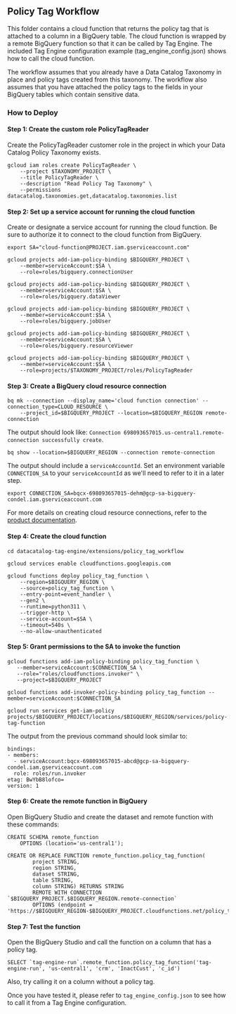 ## Policy Tag Workflow

This folder contains a cloud function that returns the policy tag that is attached to a column in a BigQuery table. The cloud function is wrapped by a remote BigQuery function so that it can be called by Tag Engine. The included Tag Engine configuration example (tag_engine_config.json)  shows how to call the cloud function. 

The workflow assumes that you already have a Data Catalog Taxonomy in place and policy tags created from this taxonomy. The workflow also assumes that you have attached the policy tags to the fields in your BigQuery tables which contain sensitive data. 

### How to Deploy

#### Step 1: Create the custom role PolicyTagReader

Create the PolicyTagReader customer role in the project in which your Data Catalog Policy Taxonomy exists. 

```
gcloud iam roles create PolicyTagReader \
	--project $TAXONOMY_PROJECT \
	--title PolicyTagReader \
	--description "Read Policy Tag Taxonomy" \
	--permissions datacatalog.taxonomies.get,datacatalog.taxonomies.list
```

#### Step 2: Set up a service account for running the cloud function

Create or designate a service account for running the cloud function. Be sure to authorize it to connect to the cloud function from BigQuery. 

```
export SA="cloud-function@PROJECT.iam.gserviceaccount.com"
	
gcloud projects add-iam-policy-binding $BIGQUERY_PROJECT \
    --member=serviceAccount:$SA \
    --role=roles/bigquery.connectionUser

gcloud projects add-iam-policy-binding $BIGQUERY_PROJECT \
    --member=serviceAccount:$SA \
    --role=roles/bigquery.dataViewer

gcloud projects add-iam-policy-binding $BIGQUERY_PROJECT \
    --member=serviceAccount:$SA \
    --role=roles/bigquery.jobUser

gcloud projects add-iam-policy-binding $BIGQUERY_PROJECT \
    --member=serviceAccount:$SA \
    --role=roles/bigquery.resourceViewer

gcloud projects add-iam-policy-binding $BIGQUERY_PROJECT \
    --member=serviceAccount:$SA \
    --role=projects/$TAXONOMY_PROJECT/roles/PolicyTagReader
```

#### Step 3: Create a BigQuery cloud resource connection 

```
bq mk --connection --display_name='cloud function connection' --connection_type=CLOUD_RESOURCE \
	--project_id=$BIGQUERY_PROJECT --location=$BIGQUERY_REGION remote-connection
```

The output should look like: `Connection 698093657015.us-central1.remote-connection successfully create`. 

```
bq show --location=$BIGQUERY_REGION --connection remote-connection
```

The output should include a `serviceAccountId`. Set an environment variable `CONNECTION_SA` to your `serviceAccountId` as we'll need to refer to it in a later step. 
 
```
export CONNECTION_SA=bqcx-698093657015-dehm@gcp-sa-bigquery-condel.iam.gserviceaccount.com
```

For more details on creating cloud resource connections, refer to the [product documentation](https://cloud.google.com/bigquery/docs/reference/standard-sql/remote-functions#sample_code). 


#### Step 4: Create the cloud function

```
cd datacatalog-tag-engine/extensions/policy_tag_workflow

gcloud services enable cloudfunctions.googleapis.com

gcloud functions deploy policy_tag_function \
    --region=$BIGQUERY_REGION \
    --source=policy_tag_function \
    --entry-point=event_handler \
    --gen2 \
    --runtime=python311 \
    --trigger-http \
    --service-account=$SA \
    --timeout=540s \
    --no-allow-unauthenticated
```

#### Step 5: Grant permissions to the SA to invoke the function

```
gcloud functions add-iam-policy-binding policy_tag_function \
   --member=serviceAccount:$CONNECTION_SA \
   --role="roles/cloudfunctions.invoker" \
   --project=$BIGQUERY_PROJECT
   
gcloud functions add-invoker-policy-binding policy_tag_function --member=serviceAccount:$CONNECTION_SA

gcloud run services get-iam-policy projects/$BIGQUERY_PROJECT/locations/$BIGQUERY_REGION/services/policy-tag-function
```

The output from the previous command should look similar to:

```
bindings:
- members:
  - serviceAccount:bqcx-698093657015-abcd@gcp-sa-bigquery-condel.iam.gserviceaccount.com
  role: roles/run.invoker
etag: BwYbB8lofco=
version: 1
```


#### Step 6: Create the remote function in BigQuery

Open BigQuery Studio and create the dataset and remote function with these commands:

```
CREATE SCHEMA remote_function 
	OPTIONS (location='us-central1');

CREATE OR REPLACE FUNCTION remote_function.policy_tag_function(
		project STRING, 
		region STRING, 
		dataset STRING, 
		table STRING, 
		column STRING) RETURNS STRING 
      	REMOTE WITH CONNECTION `$BIGQUERY_PROJECT.$BIGQUERY_REGION.remote-connection` 
      	OPTIONS (endpoint = 'https://$BIGQUERY_REGION-$BIGQUERY_PROJECT.cloudfunctions.net/policy_tag_function');
```


#### Step 7: Test the function

Open the BigQuery Studio and call the function on a column that has a policy tag. 

```
SELECT `tag-engine-run`.remote_function.policy_tag_function('tag-engine-run', 'us-central1', 'crm', 'InactCust', 'c_id')
```

Also, try calling it on a column without a policy tag. 

Once you have tested it, please refer to `tag_engine_config.json` to see how to call it from a Tag Engine configuration. 
